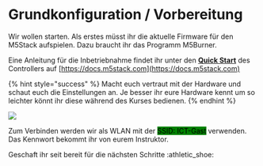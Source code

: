 # Grundkonfiguration / Vorbereitung

Wir wollen starten. Als erstes müsst ihr die aktuelle Firmware für den M5Stack aufspielen. Dazu braucht ihr das Programm M5Burner.

Eine Anleitung für die Inbetriebnahme findet ihr unter den [**Quick Start**](https://docs.m5stack.com/en/quick\_start/core2\_for\_aws/uiflow) des Controllers auf [https://docs.m5stack.com](https://docs.m5stack.com)

{% hint style="success" %}
Macht euch vertraut mit der Hardware und schaut euch die Einstellungen an. Je besser ihr eure Hardware kennt um so leichter könnt ihr diese während des Kurses bedienen.
{% endhint %}

![](../../.gitbook/assets/m5\_starts.png)

Zum Verbinden werden wir als WLAN mit der <mark style="background-color:green;">SSID: ICT-Gast</mark> verwenden. Das Kennwort bekommt ihr von eurem Instruktor.

Geschaft ihr seit bereit für die nächsten Schritte :athletic\_shoe:
